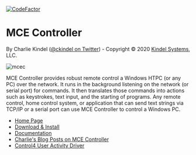 [![CodeFactor](https://www.codefactor.io/repository/github/tig/mcec/badge)](https://www.codefactor.io/repository/github/tig/mcec)

# MCE Controller

By Charlie Kindel ([@ckindel on Twitter](http://www.twitter.com/ckindel)) - Copyright © 2020 [Kindel Systems](http://www.kindel.com), LLC.

![mcec](https://tig.github.io/mcec/mainwindow.png "MCE Controller")

MCE Controller provides robust remote control a Windows HTPC (or any PC) over the network. It runs in the background listening on the network (or serial port) for commands. It then translates those commands into actions such as keystrokes, text input, and the starting of programs. Any remote control, home control system, or application that can send text strings via TCP/IP or a serial port can use MCE Controller to control a Windows PC.

* [Home Page](https://tig.github.io/mcec/)
* [Download & Install](https://github.com/tig/mcec/releases)
* [Documentation](https://tig.github.io/mcec/documentation.html)
* [Charlie's Blog Posts on MCE Controller](http://ceklog.kindel.com/category/passions/homeautomation/mce-controller/)
* [Control4 User Activity Driver](https://github.com/tig/User_Activity)
